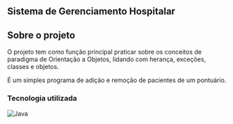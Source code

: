 ## Sistema de Gerenciamento Hospitalar


## Sobre o projeto
O projeto tem como função principal praticar sobre os conceitos de paradigma de Orientação a Objetos, lidando com herança, exceções, classes e objetos. 

É um simples programa de adição e remoção de pacientes de um pontuário. 


### Tecnologia utilizada
![Java](https://img.shields.io/badge/Java-000?style=for-the-badge&logo=java&logoColor=white)
